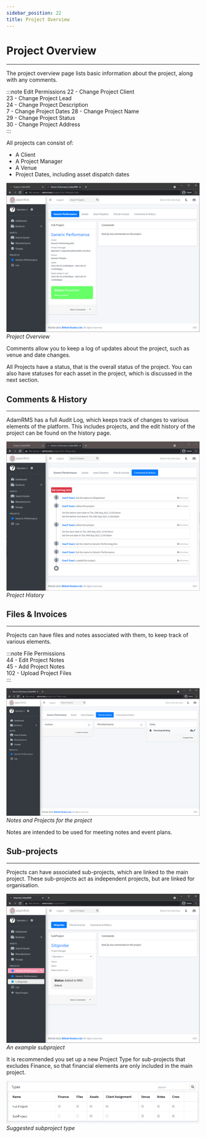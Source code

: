 ```yaml
---
sidebar_position: 22
title: Project Overview
---
```


# Project Overview
---

The project overview page lists basic information about the project, along with any comments.

:::note Edit Permissions
22 - Change Project Client  
23 - Change Project Lead  
24 - Change Project Description  
7 - Change Project Dates
28 - Change Project Name  
29 - Change Project Status  
30 - Change Project Address  
:::

All projects can consist of:
- A Client
- A Project Manager
- A Venue
- Project Dates, including asset dispatch dates

![Project Overview](../../../static/img/tutorial/projects/projects-overview.png)
*Project Overview*

Comments allow you to keep a log of updates about the project, such as venue and date  changes.

All Projects have a status, that is the overall status of the project. You can also have statuses for each asset in the project, which is discussed in the next section.

## Comments & History
---

AdamRMS has a full Audit Log, which keeps track of changes to various elements of the platform. This includes projects, and the edit history of the project can be found on the history page.

![Project audit log](../../../static/img/tutorial/projects/projects-audit.png)
*Project History*

## Files & Invoices
---
Projects can have files and notes associated with them, to keep track of various elements.

:::note File Permissions  
44 - Edit Project Notes  
45 - Add Project Notes  
102 - Upload Project Files  
:::

![Project Files](../../../static/img/tutorial/projects/projects-files.png)
*Notes and Projects for the project*

Notes are intended to be used for meeting notes and event plans.

## Sub-projects
---
Projects can have associated sub-projects, which are linked to the main project. These sub-projects act as independent projects, but are linked for organisation.

![Example sub-project](../../../static/img/tutorial/projects/projects-subproject.png)
*An example subproject*

It is recommended you set up a new Project Type for sub-projects that excludes Finance, so that financial elements are only included in the main project.

![Project types](../../../static/img/tutorial/projects/projects-subprojects-type.png)
*Suggested subproject type*
